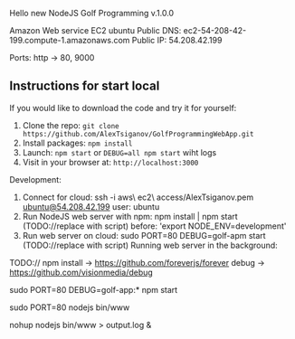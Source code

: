 Hello new NodeJS Golf Programming v.1.0.0

Amazon Web service EC2 ubuntu
  Public DNS: ec2-54-208-42-199.compute-1.amazonaws.com
  Public IP: 54.208.42.199

  Ports: http -> 80, 9000

## Instructions for start local

If you would like to download the code and try it for yourself:

1. Clone the repo: `git clone https://github.com/AlexTsiganov/GolfProgrammingWebApp.git`
2. Install packages: `npm install`
3. Launch: `npm start` or `DEBUG=all npm start` wiht logs
4. Visit in your browser at: `http://localhost:3000`

Development:

1. Connect for cloud: ssh -i aws\ ec2\ access/AlexTsiganov.pem ubuntu@54.208.42.199
  user: ubuntu
2. Run NodeJS web server with npm: npm install | npm start (TODO://replace with script)
  before: 'export NODE_ENV=development'
3. Run web server on cloud: sudo PORT=80 DEBUG=golf-apm start (TODO://replace with script)
  Running web server in the background:

TODO:// npm install -> https://github.com/foreverjs/forever
            debug   -> https://github.com/visionmedia/debug

sudo PORT=80 DEBUG=golf-app:* npm start

sudo PORT=80 nodejs bin/www

nohup nodejs bin/www > output.log &
